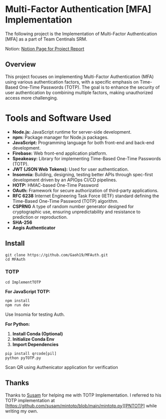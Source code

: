 # Multi-Factor Authentication [MFA] Implementation

The following project is the Implementation of Multi-Factor Authentication [MFA] as a part of Team Centinals SRM.

Notion: [Notion Page for Project Report](https://deadgawk.notion.site/Multi-Factor-Authentication-MFA-f8b7b4db6fc0451da2f8170b30277636?pvs=4)

## Overview

This project focuses on implementing Multi-Factor Authentication (MFA) using various authentication factors, with a specific emphasis on Time-Based One-Time Passwords (TOTP). The goal is to enhance the security of user authentication by combining multiple factors, making unauthorized access more challenging.

# Tools and Software Used

- **Node.js:** JavaScript runtime for server-side development.
- **npm:** Package manager for Node.js packages.
- **JavaScript:** Programming language for both front-end and back-end development.
- **Firebase:** Web front-end application platform.
- **Speakeasy:** Library for implementing Time-Based One-Time Passwords (TOTP).
- **JWT (JSON Web Tokens):** Used for user authentication.
- **Insomnia:** Building, designing, testing better APIs through spec-first development driven by an APIOps CI/CD pipelines.
- **HOTP:** HMAC-based One-Time Password
- **OAuth:** Framework for secure authorization of third-party applications.
- **RFC 6238** Internet Engineering Task Force (IETF) standard defining the Time-Based One-Time Password (TOTP) algorithm.
- **CSPRNG** A type of random number generator designed for cryptographic use, ensuring unpredictability and resistance to prediction or reproduction.
- **SHA-256**
- **Aegis Authenticator**


## Install

    
    git clone https://github.com/Gaoh19/MFAuth.git
    cd MFAuth
  
### TOTP

    cd ImplementTOTP

**For JavaScript TOTP:**
    
    npm install
    npm run dev

Use Insomia for testing Auth.

**For Python:**

1. **Install Conda (Optional)**
2. **Initialize Conda Env**
3. **Import Dependencies**


```
pip install qrcode[pil]
python pyTOTP.py
```

Scan QR using Authenicator application for verification

Thanks
------

Thanks to [Susam][PN] for helping me with TOTP Implementation. I referred to his TOTP implementation at [https://github.com/susam/mintotp/blob/main/mintotp.py][PNTOTP] while writing my own.

[PN]: https://github.com/susam
[PNTOTP]: https://github.com/susam/mintotp/blob/main/mintotp.py
